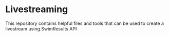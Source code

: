 # Livestreaming
This repository contains helpful files and tools that can be used to create a livestream using SwimResults API
